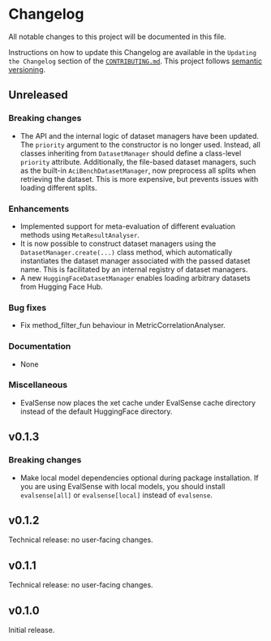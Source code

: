# Changelog

All notable changes to this project will be documented in this file.

Instructions on how to update this Changelog are available in the `Updating the Changelog` section of the [`CONTRIBUTING.md`](./CONTRIBUTING.md). This project follows [semantic versioning](https://semver.org/spec/v2.0.0.html).

## Unreleased

### Breaking changes

- The API and the internal logic of dataset managers have been updated. The `priority` argument to the constructor is no longer used. Instead, all classes inheriting from `DatasetManager` should define a class-level `priority` attribute. Additionally, the file-based dataset managers, such as the built-in `AciBenchDatasetManager`, now preprocess all splits when retrieving the dataset. This is more expensive, but prevents issues with loading different splits.

### Enhancements

- Implemented support for meta-evaluation of different evaluation methods using `MetaResultAnalyser`.
- It is now possible to construct dataset managers using the `DatasetManager.create(...)` class method, which automatically instantiates the dataset manager associated with the passed dataset name. This is facilitated by an internal registry of dataset managers.
- A new `HuggingFaceDatasetManager` enables loading arbitrary datasets from Hugging Face Hub.

### Bug fixes

- Fix method_filter_fun behaviour in MetricCorrelationAnalyser.

### Documentation

- None

### Miscellaneous

- EvalSense now places the xet cache under EvalSense cache directory instead of the default HuggingFace directory.

## v0.1.3

### Breaking changes

- Make local model dependencies optional during package installation. If you are using EvalSense with local models, you should install `evalsense[all]` or `evalsense[local]` instead of `evalsense`.

## v0.1.2

Technical release: no user-facing changes.

## v0.1.1

Technical release: no user-facing changes.

## v0.1.0

Initial release.
